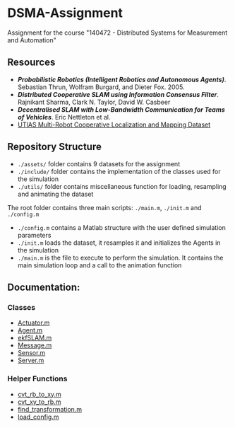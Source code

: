 # DSMA-Assignment
Assignment for the course "140472 - Distributed Systems for Measurement and Automation"

## Resources
- ***Probabilistic Robotics (Intelligent Robotics and Autonomous Agents)***. Sebastian Thrun, Wolfram Burgard, and Dieter Fox. 2005. 
- ***Distributed Cooperative SLAM using Information Consensus Filter***. Rajnikant Sharma, Clark N. Taylor, David W. Casbeer
- ***Decentralised SLAM with Low-Bandwidth Communication for Teams of Vehicles***. Eric Nettleton et al.
- [UTIAS Multi-Robot Cooperative Localization and Mapping Dataset](http://asrl.utias.utoronto.ca/datasets/mrclam/index.html)

## Repository Structure
- `./assets/` folder contains 9 datasets for the assignment
- `./include/` folder contains the implementation of the classes used for the simulation
- `./utils/`   folder contains miscellaneous function for loading, resampling and animating the dataset

The root folder contains three main scripts: `./main.m`, `./init.m` and `./config.m`
- `./config.m` contains a Matlab structure with the user defined simulation parameters
- `./init.m`   loads the dataset, it resamples it and initializes the Agents in the simulation
- `./main.m`   is the file to execute to perform the simulation. It contains the main simulation loop and a call to the animation function

## Documentation:

### Classes

- [Actuator.m](doc/classes.md#Actuator)
- [Agent.m](doc/classes.md#Agent)
- [ekfSLAM.m](doc/classes.md#ekfSLAM)
- [Message.m](doc/classes.md#Message)
- [Sensor.m](doc/classes.md#Sensor)
- [Server.m](doc/classes.md#Server)

### Helper Functions
- [cvt_rb_to_xy.m](doc/functions.md#cvt_rb_to_xy)
- [cvt_xy_to_rb.m](doc/functions.md#cvt_xy_to_rb)
- [find_transformation.m](doc/functions.md#find_transformation)
- [load_config.m](doc/functions.md#load_config)
